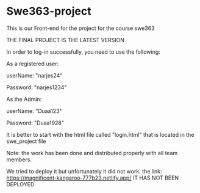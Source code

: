# Swe363-project
This is our Front-end for the project for the course swe363

THE FINAL PROJECT IS THE LATEST VERSION

In order to log-in successfully, you need to use the following:

As a registered user:

userName: "narjes24"

Password: "narjes1234"

As the Admin:

userName: "Duaa123"

Password: "Duaa1928"

It is better to start with the html file called "login.html" that is located in the swe_project file

Note: the work has been done and distributed properly with all team members. 

We tried to deploy it but unfortunately it did not work. 
the link:
https://magnificent-kangaroo-777b23.netlify.app/
IT HAS NOT BEEN DEPLOYED
